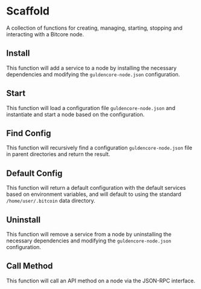 # Scaffold
A collection of functions for creating, managing, starting, stopping and interacting with a Bitcore node.

## Install
This function will add a service to a node by installing the necessary dependencies and modifying the `guldencore-node.json` configuration.

## Start
This function will load a configuration file `guldencore-node.json` and instantiate and start a node based on the configuration.

## Find Config
This function will recursively find a configuration `guldencore-node.json` file in parent directories and return the result.

## Default Config
This function will return a default configuration with the default services based on environment variables, and will default to using the standard `/home/user/.bitcoin` data directory.

## Uninstall
This function will remove a service from a node by uninstalling the necessary dependencies and modifying the `guldencore-node.json` configuration.

## Call Method
This function will call an API method on a node via the JSON-RPC interface.
